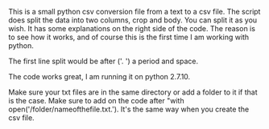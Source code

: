 This is a small python csv conversion file from a text to a csv file. The script does split the data into two columns, crop and body. You can split it as you wish. It has some explanations on the right side of the code. The reason is to see how it works, and of course this is the first time I am working with python.

The first line split would be after ('. ') a period and space.

The code works great, I am running it on python 2.7.10.

Make sure your txt files are in the same directory or add a folder to it if that is the case. Make sure to add on the code after "with open('/folder/nameofthefile.txt.'). It's the same way when you create the csv file.
